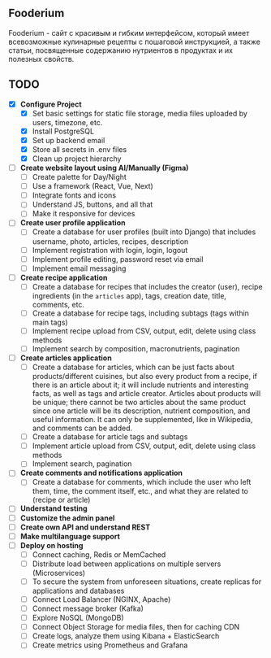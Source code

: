 ## Fooderium

Fooderium - сайт с красивым и гибким интерфейсом, который имеет всевозможные кулинарные рецепты с пошаговой инструкцией, а также статьи, посвященные содержанию нутриентов в продуктах и их полезных свойств.

## TODO

- [x] **Configure Project**
  - [x] Set basic settings for static file storage, media files uploaded by users, timezone, etc.
  - [x] Install PostgreSQL
  - [x] Set up backend email
  - [x] Store all secrets in .env files
  - [x] Clean up project hierarchy
- [ ] **Create website layout using AI/Manually (Figma)**
  - [ ] Create palette for Day/Night
  - [ ] Use a framework (React, Vue, Next)
  - [ ] Integrate fonts and icons
  - [ ] Understand JS, buttons, and all that
  - [ ] Make it responsive for devices
- [ ] **Create user profile application**
  - [ ] Create a database for user profiles (built into Django) that includes username, photo, articles, recipes, description
  - [ ] Implement registration with login, login, logout
  - [ ] Implement profile editing, password reset via email
  - [ ] Implement email messaging
- [ ] **Create recipe application**
  - [ ] Create a database for recipes that includes the creator (user), recipe ingredients (in the `articles` app), tags, creation date, title, comments, etc.
  - [ ] Create a database for recipe tags, including subtags (tags within main tags)
  - [ ] Implement recipe upload from CSV, output, edit, delete using class methods
  - [ ] Implement search by composition, macronutrients, pagination
- [ ] **Create articles application**
  - [ ] Create a database for articles, which can be just facts about products/different cuisines, but also every product from a recipe, if there is an article about it; it will include nutrients and interesting facts, as well as tags and article creator. Articles about products will be unique; there cannot be two articles about the same product since one article will be its description, nutrient composition, and useful information. It can only be supplemented, like in Wikipedia, and comments can be added.
  - [ ] Create a database for article tags and subtags
  - [ ] Implement article upload from CSV, output, edit, delete using class methods
  - [ ] Implement search, pagination
- [ ] **Create comments and notifications application**
  - [ ] Create a database for comments, which include the user who left them, time, the comment itself, etc., and what they are related to (recipe or article)
- [ ] **Understand testing**
- [ ] **Customize the admin panel**
- [ ] **Create own API and understand REST**
- [ ] **Make multilanguage support**
- [ ] **Deploy on hosting**
  - [ ] Connect caching, Redis or MemCached
  - [ ] Distribute load between applications on multiple servers (Microservices)
  - [ ] To secure the system from unforeseen situations, create replicas for applications and databases
  - [ ] Connect Load Balancer (NGINX, Apache)
  - [ ] Connect message broker (Kafka)
  - [ ] Explore NoSQL (MongoDB)
  - [ ] Connect Object Storage for media files, then for caching CDN
  - [ ] Create logs, analyze them using Kibana + ElasticSearch
  - [ ] Create metrics using Prometheus and Grafana
